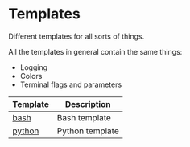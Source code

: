 # Templates

Different templates for all sorts of things.

All the templates in general contain the same things:

- Logging
- Colors
- Terminal flags and parameters

| Template           | Description     |
| ------------------ | --------------- |
| [bash](./bash)     | Bash template   |
| [python](./python) | Python template |
